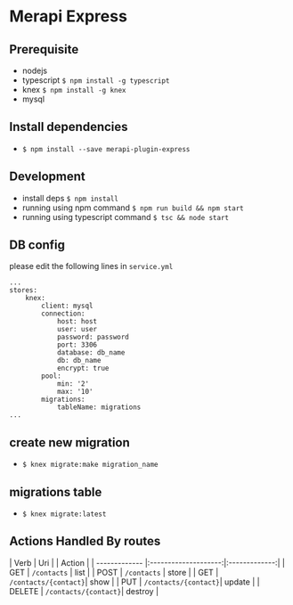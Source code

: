# Merapi Express 

## Prerequisite

- nodejs
- typescript `$ npm install -g typescript`
- knex `$ npm install -g knex`
- mysql

## Install dependencies
- `$ npm install --save merapi-plugin-express`

## Development

- install deps `$ npm install`
- running using npm command `$ npm run build && npm start` 
- running using typescript command `$ tsc && node start` 

## DB config

please edit the following lines in `service.yml`

```
...
stores:
    knex:
        client: mysql
        connection:
            host: host
            user: user
            password: password
            port: 3306
            database: db_name
            db: db_name
            encrypt: true
        pool:
            min: '2'
            max: '10'
        migrations:
            tableName: migrations
...
```

## create new migration

- `$ knex migrate:make migration_name`

## migrations table

- `$ knex migrate:latest`

## Actions Handled By routes

| Verb          | Uri           |      |    Action     |
| ------------- |:--------------------:|:-------------:|
| GET           | `/contacts`          |    list       |
| POST          | `/contacts`          |    store      |
| GET           | `/contacts/{contact}`|    show       |
| PUT           | `/contacts/{contact}`|    update     |
| DELETE        | `/contacts/{contact}`|    destroy    |
